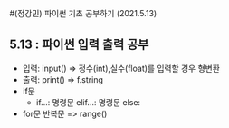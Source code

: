 #(정강민) 파이썬 기초 공부하기 (2021.5.13)
## 5.13 : 파이썬 입력 출력 공부
+ 입력: input() => 정수(int),실수(float)를 입력할 경우 형변환
+ 출력: print() => f.string
+ if문
  + if...: 명령문 elif...: 명령문 else:
+ for문 반복문 => range()
